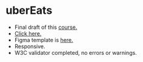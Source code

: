 # uberEats

- Final draft of this [course.](https://stepik.org/course/38218/info)
- [Click here.](https://flatwhit3.github.io/relvise/)
- Figma template is [here.](https://www.figma.com/file/8lxQ3PGYTHQsCgTXnEJre8/Uber-Eats?node-id=0%3A1)
- Responsive.
- W3C validator completed, no errors or warnings.

